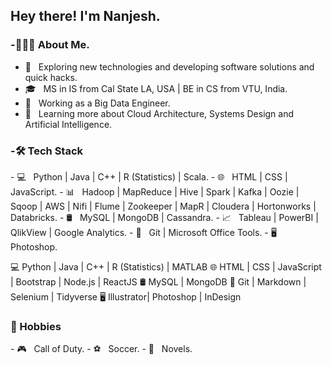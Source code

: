 ### 



<h2>Hey there! I'm Nanjesh. </h2>
<h3> -👨🏻‍💻 About Me. </h3>

- 🤔 &nbsp; Exploring new technologies and developing software solutions and quick hacks.
- 🎓 &nbsp; MS in IS from Cal State LA, USA | BE in CS from VTU, India.
- 💼 &nbsp; Working as a Big Data Engineer.
- 🌱 &nbsp; Learning more about Cloud Architecture, Systems Design and Artificial Intelligence.

<h3> -🛠 Tech Stack </h3>
- 💻 &nbsp; Python | Java | C++ | R (Statistics) | Scala.
- 🌐 &nbsp; HTML | CSS | JavaScript.
- 📊 &nbsp; Hadoop | MapReduce | Hive | Spark | Kafka | Oozie | Sqoop | AWS | Nifi | Flume | Zookeeper | MapR | Cloudera | Hortonworks | Databricks.
- 🛢 &nbsp; MySQL | MongoDB | Cassandra.
- 📈 &nbsp; Tableau | PowerBI | QlikView | Google Analytics.
- 🔧 &nbsp; Git | Microsoft Office Tools.
- 🖥 &nbsp; Photoshop.

💻   Python | Java | C++ | R (Statistics) | MATLAB
🌐   HTML | CSS | JavaScript | Bootstrap | Node.js | ReactJS
🛢   MySQL | MongoDB
🔧   Git | Markdown | Selenium | Tidyverse
🖥   Illustrator| Photoshop | InDesign

<h3>🎨 Hobbies </h3>
- 🎮 &nbsp; Call of Duty.
- ⚽ &nbsp; Soccer.
- 📖 &nbsp; Novels.

</br>










